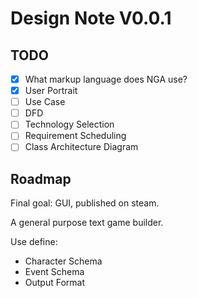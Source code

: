 Design Note V0.0.1
==================

## TODO

- [x] What markup language does NGA use?
- [x] User Portrait
- [ ] Use Case
- [ ] DFD
- [ ] Technology Selection
- [ ] Requirement Scheduling
- [ ] Class Architecture Diagram

## Roadmap

Final goal: GUI, published on steam.

A general purpose text game builder.

Use define:
- Character Schema
- Event Schema
- Output Format





